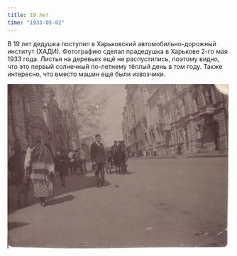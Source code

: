 ```yaml
---
title: 19 лет
time: "1933-05-02"
---
```

В 19 лет дедушка поступил в Харьковский автомобильно-дорожный институт (ХАДИ).
Фотографию сделал прадедушка в Харькове 2-го мая 1933 года.
Листья на деревьях ещё не распустились, поэтому видно,
что это первый солнечный по-летнему тёплый день в том году.
Также интересно, что вместо машин ещё были извозчики.

![19 years old](/files/judka/photo/ded/2-05-1933_harkov.jpg)
